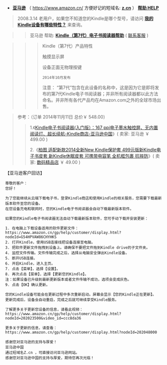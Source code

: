 - [**亚马逊**](https://www.amazon.cn/) （ https://www.amazon.cn/ 方便好记的短域名: [**z.cn**](https://z.cn) ） [**帮助 HELP**](https://www.amazon.cn/gp/help/customer/display.html?nodeId=201263790) 
> 2008.3.14 老用户，如果您不知道您的Kindle是哪个型号，请访问 [**我的Kindle设备有哪些特性？**](https://www.amazon.cn/gp/help/customer/display.html?nodeId=201263790) 来查询。

>> 亚马逊 帮助: [**Kindle（第7代）电子书阅读器帮助**](https://www.amazon.cn/gp/help/customer/display.html?nodeId=201584980)  ( 
[联系客服](https://www.amazon.cn/gp/help/customer/contact-us/ref=hp_ss_qs_v3_dv_cu_t2&initialIssue=asin-order?ie=UTF8&ref_=hp_ss_qs_v3_dv_oc#b) )

>>> Kindle（第7代）产品特性
>>>
>>>    触摸显示屏
>>>
>>>    设备正面无物理按键
>>>
>>>     2014年10月发布
>>>
>>>    注意： “第7代”包含在此设备的名称中，这是因为它是即将发布的第7代Kindle电子书阅读器；并非所有阅读器都以此方法命名。并非所有各代产品均在Amazon.com之外的全球市场出售。

> 参考：（订单 2014年11月11日 总价￥ 548.00）
>> 1.《[Kindle电子书阅读器(入门版）：167 ppi电子墨水触控屏、无内置阅读灯、超长续航-Kindle商店-亚马逊中国](https://www.amazon.cn/gp/product/B00KDRNYO4/ref=ppx_yo_dt_b_asin_title_o07_s00?ie=UTF8&psc=1)》( 卖家: 亚马逊 ￥ 499.00 )
>> 
>> 2.《[柏图 适配新款2014全新New Kindle保护套 499元版新Kindle电子书皮套 新Kindle休眠皮套 可携带电容笔 全机框包裹 抗摔防](https://www.amazon.cn/gp/product/B00JPCSBB4/ref=ppx_yo_dt_b_asin_title_o07_s00?ie=UTF8&psc=1)》( 卖家: [数码精品店](https://www.amazon.cn/gp/help/seller/at-a-glance.html/ref=ppx_yo_dt_b_sellerprofile_o07_s00?ie=UTF8&isAmazonFulfilled=1&marketplaceSeller=1&orderID=C02-8433821-0672802&seller=AKH2XKHVAHNHS) ￥ 49.00 ) 

【亚马逊客户回访】
```
尊敬的客户：
您好！

为了您能继续从云端下载电子书，登录Kindle商店和使用Kindle的相关服务，您需要下载最新版本软件至您的设备。
在您设备充电和联网时，您的Kindle电子书阅读器会自动下载最新版本软件。

如果您的Kindle电子书阅读器无法自动下载最新版本软件，您可手动下载并安装更新：

1. 在电脑上下载设备适用的软件更新文件：https://www.amazon.cn/gp/help/customer/display.html?nodeId=G54HPVAW86CHYHKS
2. 打开Kindle，使用USB连接线把设备连接至电脑。
3. 把软件更新文件拖拽到设备上。请确保不要把文件拖到Kindle drive的子文件夹。
4. 监控文件传输。文件传输完成之后，选择从电脑安全弹出Kindle设备。
5. 断开USB连接。
6. 开启Kindle，进入主页。
7. 点击【菜单】，选择【设置】。
8. 再次点击【菜单】，选择【更新您的Kindle】。
注：如果设备已升级到最新更新版本或者文件传输不成功，选项会变成灰色。
9. 点击【OK】确认更新。

您的Kindle设备可能会在更新过程中多次重新启动。屏幕会显示【您的Kindle正在更新】。
更新完成后，设备会自动重启，完成之后就可继续享受Kindle服务。

了解更多关于更新您设备的信息，请看此视频：
https://www.amazon.cn/gp/help/customer/display.html?nodeId=202023500&video_id=ccc8da36

更多关于更新的信息，请查看：
https://www.amazon.cn/gp/help/customer/display.html?nodeId=202048000

感谢您对亚马逊的支持与厚爱！
亚马逊中国
通过短域名Z.cn ，可直接访问亚马逊网站。
感谢您对亚马逊中国的支持与厚爱，期待您再次光临！ 
```
